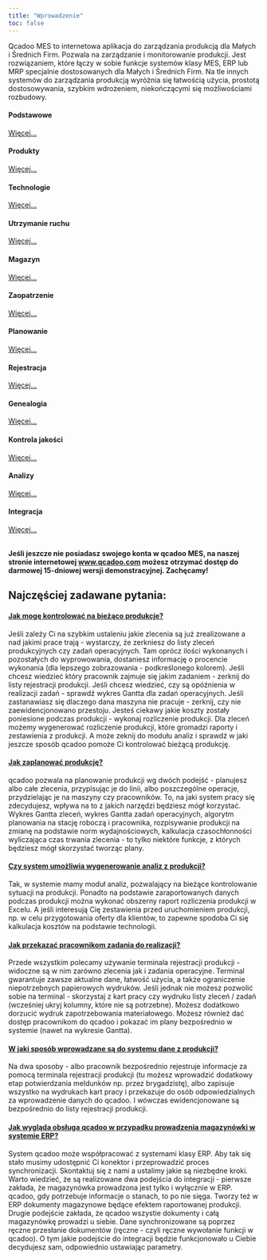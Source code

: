 ```yaml
---
title: "Wprowadzenie"
toc: false
---
```

Qcadoo MES to internetowa aplikacja do zarządzania produkcją dla Małych i Średnich Firm. Pozwala na zarządzanie i monitorowanie produkcji. Jest rozwiązaniem, które łączy w sobie funkcje systemów klasy MES, ERP lub MRP specjalnie dostosowanych dla Małych i Średnich Firm. Na tle innych systemów do zarządzania produkcją wyróżnia się łatwością użycia, prostotą dostosowywania, szybkim wdrożeniem, niekończącymi się możliwościami rozbudowy.

<div class="row">
         <div class="col-md-3 col-sm-6">
             <div class="panel panel-default text-center">
                 <div class="panel-heading without-padding">
                     <span class="fa-stack fa-5x">
                           <i class="fa fa-circle fa-stack-2x knowledge-base-text"></i>
                           <i class="fa fa-database fa-stack-1x fa-inverse"></i>
                     </span>
                 </div>
                 <div class="panel-body">
                     <h4>Podstawowe</h4>
                     <a href="dane-podstawowe.html" class="btn btn-primary">Więcej...</a>
                 </div>
             </div>
         </div>
         <div class="col-md-3 col-sm-6">
             <div class="panel panel-default text-center">
                 <div class="panel-heading without-padding">
                     <span class="fa-stack fa-5x">
                           <i class="fa fa-circle fa-stack-2x knowledge-base-text"></i>
                           <i class="fa fa-clipboard fa-stack-1x fa-inverse"></i>
                     </span>
                 </div>
                 <div class="panel-body">
                     <h4>Produkty</h4>
                     <a href="produkty.html" class="btn btn-primary">Więcej...</a>
                 </div>
             </div>
         </div>
         <div class="col-md-3 col-sm-6">
             <div class="panel panel-default text-center">
                 <div class="panel-heading without-padding">
                     <span class="fa-stack fa-5x">
                           <i class="fa fa-circle fa-stack-2x knowledge-base-text"></i>
                           <i class="fa fa-sitemap fa-stack-1x fa-inverse"></i>
                     </span>
                 </div>
                 <div class="panel-body">
                     <h4>Technologie</h4>
                     <a href="technologie.html" class="btn btn-primary">Więcej...</a>
                 </div>
             </div>
         </div>
         <div class="col-md-3 col-sm-6">
             <div class="panel panel-default text-center">
                 <div class="panel-heading without-padding">
                     <span class="fa-stack fa-5x">
                           <i class="fa fa-circle fa-stack-2x knowledge-base-text"></i>
                           <i class="fa fa-gavel fa-stack-1x fa-inverse"></i>
                     </span>
                 </div>
                 <div class="panel-body">
                     <h4>Utrzymanie ruchu</h4>
                     <a href="utrzymanie-ruchu.html" class="btn btn-primary">Więcej...</a>
                 </div>
             </div>
         </div>
</div>
<div class="row">
         <div class="col-md-3 col-sm-6">
             <div class="panel panel-default text-center">
                 <div class="panel-heading without-padding">
                     <span class="fa-stack fa-5x">
                           <i class="fa fa-circle fa-stack-2x knowledge-base-text"></i>
                           <i class="fa fa-university fa-stack-1x fa-inverse"></i>
                     </span>
                 </div>
                 <div class="panel-body">
                     <h4>Magazyn</h4>
                     <a href="magazyny.html" class="btn btn-primary">Więcej...</a>
                 </div>
             </div>
         </div>
         <div class="col-md-3 col-sm-6">
             <div class="panel panel-default text-center">
                 <div class="panel-heading without-padding">
                     <span class="fa-stack fa-5x">
                           <i class="fa fa-circle fa-stack-2x knowledge-base-text"></i>
                           <i class="fa fa-truck fa-stack-1x fa-inverse"></i>
                     </span>
                 </div>
                 <div class="panel-body">
                     <h4>Zaopatrzenie</h4>
                     <a href="Zaopatrzenie.html" class="btn btn-primary">Więcej...</a>
                 </div>
             </div>
         </div>
         <div class="col-md-3 col-sm-6">
             <div class="panel panel-default text-center">
                 <div class="panel-heading without-padding">
                     <span class="fa-stack fa-5x">
                           <i class="fa fa-circle fa-stack-2x knowledge-base-text"></i>
                           <i class="fa fa-calendar fa-stack-1x fa-inverse"></i>
                     </span>
                 </div>
                 <div class="panel-body">
                     <h4>Planowanie</h4>
                     <a href="planowanie.html" class="btn btn-primary">Więcej...</a>
                 </div>
             </div>
         </div>
         <div class="col-md-3 col-sm-6">
             <div class="panel panel-default text-center">
                 <div class="panel-heading without-padding">
                     <span class="fa-stack fa-5x">
                           <i class="fa fa-circle fa-stack-2x knowledge-base-text"></i>
                           <i class="fa fa-tasks fa-stack-1x fa-inverse"></i>
                     </span>
                 </div>
                 <div class="panel-body">
                     <h4>Rejestracja</h4>
                     <a href="rejestracja.html" class="btn btn-primary">Więcej...</a>
                 </div>
             </div>
         </div>
</div>
<div class="row">
         <div class="col-md-3 col-sm-6">
             <div class="panel panel-default text-center">
                 <div class="panel-heading without-padding">
                     <span class="fa-stack fa-5x">
                           <i class="fa fa-circle fa-stack-2x knowledge-base-text"></i>
                           <i class="fa fa-history fa-stack-1x fa-inverse"></i>
                     </span>
                 </div>
                 <div class="panel-body">
                     <h4>Genealogia</h4>
                     <a href="genealogia.html" class="btn btn-primary">Więcej...</a>
                 </div>
             </div>
         </div>
         <div class="col-md-3 col-sm-6">
             <div class="panel panel-default text-center">
                 <div class="panel-heading without-padding">
                     <span class="fa-stack fa-5x">
                           <i class="fa fa-circle fa-stack-2x knowledge-base-text"></i>
                           <i class="fa fa-flask fa-stack-1x fa-inverse"></i>
                     </span>
                 </div>
                 <div class="panel-body">
                     <h4>Kontrola jakości</h4>
                     <a href="kontrola-jakosci-wstep.html" class="btn btn-primary">Więcej...</a>
                 </div>
             </div>
         </div>
         <div class="col-md-3 col-sm-6">
             <div class="panel panel-default text-center">
                 <div class="panel-heading without-padding">
                     <span class="fa-stack fa-5x">
                           <i class="fa fa-circle fa-stack-2x knowledge-base-text"></i>
                           <i class="fa fa-line-chart fa-stack-1x fa-inverse"></i>
                     </span>
                 </div>
                 <div class="panel-body">
                     <h4>Analizy</h4>
                     <a href="raport-odchylen-planu.html" class="btn btn-primary">Więcej...</a>
                 </div>
             </div>
         </div>
         <div class="col-md-3 col-sm-6">
             <div class="panel panel-default text-center">
                 <div class="panel-heading without-padding">
                     <span class="fa-stack fa-5x">
                           <i class="fa fa-circle fa-stack-2x knowledge-base-text"></i>
                           <i class="fa fa-link fa-stack-1x fa-inverse"></i>
                     </span>
                 </div>
                 <div class="panel-body">
                     <h4>Integracja</h4>
                     <a href="integracja.html" class="btn btn-primary">Więcej...</a>
                 </div>
             </div>
         </div>
</div>

<br>

<b>Jeśli jeszcze nie posiadasz swojego konta w qcadoo MES, na naszej stronie internetowej <a href="http://www.qcadoo.com" target="_blank">www.qcadoo.com</a> możesz otrzymać dostęp do darmowej 15-dniowej wersji demonstracyjnej. Zachęcamy!</b>

<h2>Najczęściej zadawane pytania:</h2>

<div class="panel-group" id="accordion">
                    <div class="panel panel-default">
                        <div class="panel-heading">
                            <h4 class="panel-title">
                                <a class="noCrossRef accordion-toggle" data-toggle="collapse" data-parent="#accordion" href="#collapseOne">Jak mogę kontrolować na bieżąco produkcje?</a>
                            </h4>
                        </div>
                        <div id="collapseOne" class="panel-collapse collapse noCrossRef">
                            <div class="panel-body">
                                Jeśli zależy Ci na szybkim ustaleniu jakie zlecenia są już zrealizowane a nad jakimi prace trają - wystarczy, że zerkniesz do listy zleceń produkcyjnych czy zadań operacyjnych. Tam oprócz ilości wykonanych i pozostałych do wyprowowania, dostaniesz informację o procencie wykonania (dla lepszego zobrazowania - podkreślonego kolorem). Jeśli chcesz wiedzieć który pracownik zajmuje się jakim zadaniem - zerknij do listy rejestracji produkcji. Jeśli chcesz wiedzieć, czy są opóźnienia w realizacji zadań - sprawdź wykres Gantta dla zadań operacyjnych. Jeśli zastanawiasz się dlaczego dana maszyna nie pracuje - zerknij, czy nie zaewidencjonowano przestoju. Jesteś ciekawy jakie koszty zostały poniesione podczas produkcji - wykonaj rozliczenie produkcji.  Dla zleceń możemy wygenerować rozliczenie produkcji, które gromadzi raporty i zestawienia z produkcji. A może zeknij do modułu analiz i sprawdź w jaki jeszcze sposób qcadoo pomoże Ci kontrolować bieżącą produkcję. 
                            </div>
                        </div>
                    </div>
                    <div class="panel panel-default">
                        <div class="panel-heading">
                            <h4 class="panel-title">
                                <a class="noCrossRef accordion-toggle" data-toggle="collapse" data-parent="#accordion" href="#collapseTwo">Jak zaplanować produkcję?</a>
                            </h4>
                        </div>
                        <div id="collapseTwo" class="panel-collapse collapse noCrossRef">
                            <div class="panel-body">
                                qcadoo pozwala na planowanie produkcji wg dwóch podejść - planujesz albo całe zlecenia, przypisując je do linii, albo poszczególne operacje, przydzielając je na maszyny czy pracowników. To, na jaki system pracy się zdecydujesz, wpływa na to z jakich narzędzi będziesz mógł korzystać. Wykres Gantta zleceń, wykres Gantta zadań operacyjnych, algorytm planowania na stację roboczą i pracownika, rozpisywanie produkcji na zmianę na podstawie norm wydajnościowych, kalkulacja czasochłonności wyliczająca czas trwania zlecenia - to tylko niektóre funkcje, z których będziesz mógł skorzystać tworząc plany. 
                            </div>
                        </div>
                    </div>
                    <div class="panel panel-default">
                        <div class="panel-heading">
                            <h4 class="panel-title">
                                <a class="noCrossRef accordion-toggle" data-toggle="collapse" data-parent="#accordion" href="#collapseThree">Czy system umożliwia wygenerowanie analiz z produkcji?</a>
                            </h4>
                        </div>
                        <div id="collapseThree" class="panel-collapse collapse noCrossRef">
                            <div class="panel-body">
                                Tak, w systemie mamy moduł analiz, pozwalający na bieżące kontrolowanie sytuacji na produkcji. Ponadto na podstawie zaraportowanych danych podczas produkcji można wykonać obszerny raport rozliczenia produkcji w Excelu. A jeśli interesują Cię zestawienia przed uruchomieniem produkcji, np. w celu przygotowania oferty dla klientów, to zapewne spodoba Ci się kalkulacja kosztów na podstawie technologii. 
                            </div>
                        </div>
                    </div>
                    <div class="panel panel-default">
                        <div class="panel-heading">
                            <h4 class="panel-title">
                                <a class="noCrossRef accordion-toggle" data-toggle="collapse" data-parent="#accordion" href="#collapseFour">Jak przekazać pracownikom zadania do realizacji?</a>
                            </h4>
                        </div>
                        <div id="collapseFour" class="panel-collapse collapse noCrossRef">
                            <div class="panel-body">
                                Przede wszystkim polecamy używanie terminala rejestracji produkcji - widoczne są w nim zarówno zlecenia jak i zadania operacyjne. Terminal gwarantuje zawsze aktualne dane, łatwość użycia, a także ograniczenie niepotrzebnych papierowych wydruków. Jeśli jednak nie możesz pozwolić sobie na terminal - skorzystaj z kart pracy czy wydruku listy zleceń / zadań (wcześniej ukryj kolumny, które nie są potrzebne). Możesz dodatkowo dorzucić wydruk zapotrzebowania materiałowego. Możesz również dać dostęp pracownikom do qcadoo i pokazać im plany bezpośrednio w systemie (nawet na wykresie Gantta).
                            </div>
                        </div>
                    </div>
                    <div class="panel panel-default">
                        <div class="panel-heading">
                            <h4 class="panel-title">
                                <a class="noCrossRef accordion-toggle" data-toggle="collapse" data-parent="#accordion" href="#collapseFive">W jaki sposób wprowadzane są do systemu dane z produkcji?</a>
                            </h4>
                        </div>
                        <div id="collapseFive" class="panel-collapse collapse noCrossRef">
                            <div class="panel-body">
                                Na dwa sposoby - albo pracownik bezpośrednio rejestruje informacje za pomocą terminala rejestracji produkcji (tu możesz wprowadzić dodatkowy etap potwierdzania meldunków np. przez brygadzistę), albo zapisuje wszystko na wydrukach kart pracy i przekazuje do osób odpowiedzialnych za wprowadzenie danych do qcadoo. I wówczas ewidencjonowane są bezpośrednio do listy rejestracji produkcji.
                            </div>
                        </div>
                    </div>
                    <div class="panel panel-default">
                        <div class="panel-heading">
                            <h4 class="panel-title">
                                <a class="noCrossRef accordion-toggle" data-toggle="collapse" data-parent="#accordion" href="#collapseSix">Jak wygląda obsługa qcadoo w przypadku prowadzenia magazynówki w systemie ERP?</a>
                            </h4>
                        </div>
                        <div id="collapseSix" class="panel-collapse collapse noCrossRef">
                            <div class="panel-body">
                                System qcadoo może współpracować z systemami klasy ERP. Aby tak się stało musimy udostępnić Ci konektor i przeprowadzić proces synchronizacji. Skontaktuj się z nami a ustalimy jakie są niezbędne kroki. Warto wiedzieć, że są realizowane dwa podejścia do integracji - pierwsze zakłada, że magazynówka prowadzona jest tylko i wyłącznie w ERP. qcadoo, gdy potrzebuje informacje o stanach, to po nie sięga. Tworzy też w ERP dokumenty magazynowe będące efektem raportowanej produkcji. Drugie podejście zakłada, że qcadoo wszystie dokumenty i całą magazynówkę prowadzi u siebie. Dane synchronizowane są poprzez ręczne przesłanie dokumentów (ręczne - czyli ręczne wywołanie funkcji w qcadoo). O tym jakie podejście do integracji będzie funkcjonowało u Ciebie decydujesz sam, odpowiednio ustawiając parametry. 
                            </div>
                        </div>
                    </div>
</div>
